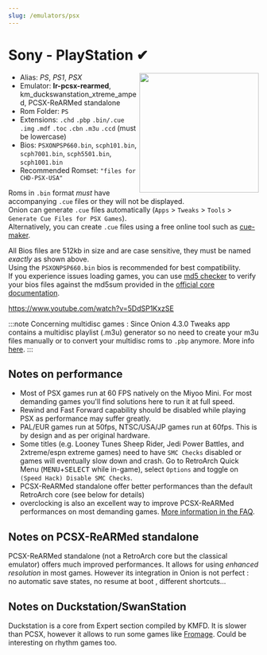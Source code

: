 ```yaml
---
slug: /emulators/psx
---
```


# Sony - PlayStation ✔

<img src="https://user-images.githubusercontent.com/44569252/188292823-4d971dd0-9c8a-4c99-a132-db16416e352a.png" align="right" width="240" />

- Alias: *PS*, *PS1*, *PSX*
- Emulator: **lr-pcsx-rearmed**, km_duckswanstation_xtreme_amped, PCSX-ReARMed standalone
- Rom Folder: `PS`
- Extensions: `.chd` `.pbp` `.bin/.cue` `.img` `.mdf` `.toc` `.cbn` `.m3u` `.ccd` (must be lowercase)
- Bios: `PSXONPSP660.bin`, `scph101.bin`, `scph7001.bin`, `scph5501.bin`, `scph1001.bin`
- Recommended Romset: `"files for CHD-PSX-USA"`

Roms in `.bin` format _must_ have accompanying `.cue` files or they will not be displayed.  
Onion can generate `.cue` files automatically (`Apps` > `Tweaks` > `Tools` > `Generate Cue Files for PSX Games`).  
Alternatively, you can create `.cue` files using a free online tool such as [cue-maker](https://www.duckstation.org/cue-maker/).  

All Bios files are 512kb in size and are case sensitive, they must be named _exactly_ as shown above.  
Using the `PSXONPSP660.bin` bios is recommended for best compatibility.  
If you experience issues loading games, you can use [md5 checker](http://getmd5checker.com/) to verify your bios files against the md5sum provided in the [official core documentation](https://docs.libretro.com/library/pcsx_rearmed/#bios).


https://www.youtube.com/watch?v=5DdSP1KxzSE

:::note
Concerning multidisc games :
 Since Onion 4.3.0 Tweaks app contains a multidisc playlist (.m3u) generator so no need to create your m3u files manually or to convert your multidisc roms to `.pbp` anymore. More info [here](../faq#what-is-the-optimal-way-to-organize-multi-disk-games).
:::

## Notes on performance

- Most of PSX games run at 60 FPS natively on the Miyoo Mini. For most demanding games you'll find solutions here to run it at full speed.
- Rewind and Fast Forward capability should be disabled while playing PSX as performance may suffer greatly. 
- PAL/EUR games run at 50fps, NTSC/USA/JP games run at 60fps. This is by design and as per original hardware.
- Some titles (e.g. Looney Tunes Sheep Rider, Jedi Power Battles, and 2xtreme/espn extreme games) need to have `SMC Checks` disabled or games will eventually slow down and crash. Go to RetroArch Quick Menu (<kbd>MENU</kbd>+<kbd>SELECT</kbd> while in-game), select `Options` and toggle on `(Speed Hack) Disable SMC Checks`.  
- PCSX-ReARMed standalone offer better performances than the default RetroArch core (see below for details)
- overclocking is also an excellent way to improve PCSX-ReARMed performances on most demanding games. [More information in the FAQ](../faq#how-to-overclock-my-miyoo-mini). 

## Notes on PCSX-ReARMed standalone

PCSX-ReARMed standalone (not a RetroArch core but the classical emulator) offers much improved performances. It allows for using *enhanced resolution* in most games.
However its integration in Onion is not perfect : no automatic save states, no resume at boot , different shortcuts...

## Notes on Duckstation/SwanStation

Duckstation is a core from Expert section compiled by KMFD. It is slower than PCSX, however it allows to run some games like [Fromage](https://www.reddit.com/r/MiyooMini/comments/190avun/swanstation_fromage/). Could be interesting on rhythm games too.